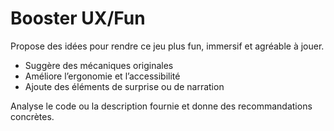 # Booster UX/Fun

Propose des idées pour rendre ce jeu plus fun, immersif et agréable à jouer.
- Suggère des mécaniques originales
- Améliore l’ergonomie et l’accessibilité
- Ajoute des éléments de surprise ou de narration

Analyse le code ou la description fournie et donne des recommandations concrètes. 